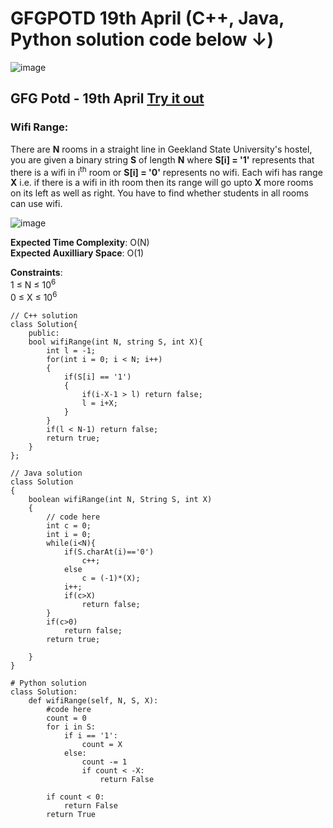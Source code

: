 # GFGPOTD 19th April (C++, Java, Python solution code below ↓)
![image](https://user-images.githubusercontent.com/91115665/232490925-c06a00c3-632e-46d9-b77c-0af434efcacf.png)

## GFG Potd - 19th April [Try it out](https://practice.geeksforgeeks.org/problems/61567fb59e9f202db5cc2ad320ffeb6d95bf72d7/1)
### Wifi Range: 
There are **N** rooms in a straight line in Geekland State University's hostel, you are given a binary string **S** of length **N** where **S[i] = '1'** represents that there is a wifi in i<sup>th</sup> room or **S[i] = '0'** represents no wifi. Each wifi has range **X** i.e. if there is a wifi in ith room then its range will go upto **X** more rooms on its left as well as right. You have to find whether students in all rooms can use wifi.

![image](https://user-images.githubusercontent.com/91115665/232979397-212c402f-d41f-4010-b392-861474ad0e9a.png)

**Expected Time Complexity**: O(N) <br/>
**Expected Auxilliary Space**: O(1)

**Constraints**: <br/>
1 ≤ N ≤ 10<sup>6</sup> <br/>
0 ≤ X ≤ 10<sup>6</sup> <br/>

```
// C++ solution
class Solution{
    public:
    bool wifiRange(int N, string S, int X){
        int l = -1;
        for(int i = 0; i < N; i++)
        {
            if(S[i] == '1')
            {
                if(i-X-1 > l) return false;
                l = i+X;
            }
        }
        if(l < N-1) return false;
        return true;
    }
};
```

```
// Java solution
class Solution 
{ 
    boolean wifiRange(int N, String S, int X) 
    { 
        // code here
        int c = 0;
        int i = 0;
        while(i<N){
            if(S.charAt(i)=='0')
                c++;
            else
                c = (-1)*(X);
            i++;
            if(c>X)
                return false;
        }
        if(c>0)
            return false;
        return true;

    }
} 
```

```
# Python solution
class Solution:
    def wifiRange(self, N, S, X): 
        #code here
        count = 0
        for i in S:
            if i == '1':
                count = X
            else:
                count -= 1
                if count < -X:
                    return False
                
        if count < 0:
            return False
        return True
```
